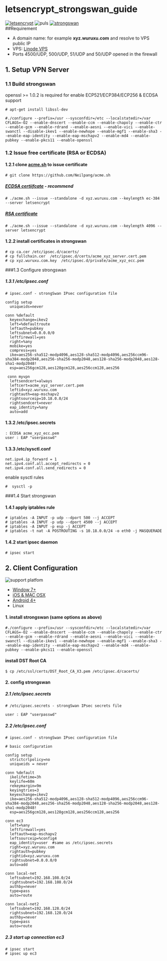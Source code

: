 # letsencrypt_strongswan_guide

[![letsencrypt](res/images/letsencrypt-logo-horizontal.png)](https://letsencrypt.org/) ![puls](res/images/add-symbolic.symbolic.png) [![strongswan](res/images/strongswan.png)](https://strongswan.org/)           
##Requirement
* A domain name: for example **xyz.wuruxu.com** and resolve to VPS public IP
* VPS: [Linode VPS](https://www.linode.com/?r=0bc6a0c838d110075a691b29f2c49d9e90ce2eed)
* Ports 4500/UDP, 500/UDP, 51/UDP and 50/UDP opened in the firewall

## 1. Setup VPN Server
### 1.1 Build strongswan
 openssl >= 1.0.2 is required for enable ECP521/ECP384/ECP256 & ECDSA support
```
# apt-get install libssl-dev
```
```
#./configure --prefix=/usr --sysconfdir=/etc --localstatedir=/var CFLAGS=-O2 --enable-dnscert --enable-ccm --enable-chapoly --enable-ctr --enable-gcm --enable-rdrand --enable-aesni --enable-vici --enable-swanctl --disable-ikev1 --enable-newhope --enable-mgf1 --enable-sha3 --enable-eap-identity --enable-eap-mschapv2 --enable-md4 --enable-pubkey --enable-pkcs11 --enable-openssl
```
### 1.2 Issue free certificate (RSA or ECDSA)

#### 1.2.1 clone [acme.sh](https://github.com/Neilpang/acme.sh) to issue certificate
```
# git clone https://github.com/Neilpang/acme.sh
```

##### [ECDSA certiifcate](https://en.wikipedia.org/wiki/Elliptic_Curve_Digital_Signature_Algorithm) - recommend
```
# ./acme.sh --issue --standalone -d xyz.wuruxu.com --keylength ec-384 --server letsencrypt

```
##### [RSA certificate](https://en.wikipedia.org/wiki/RSA_(cryptosystem))
```
# ./acme.sh --issue --standalone -d xyz.wuruxu.com --keylength 4096 --server letsencrypt
```
#### 1.2.2 install certificates in strongswan
```
# cp ca.cer /etc/ipsec.d/cacerts/
# cp fullchain.cer  /etc/ipsec.d/certs/acme_xyz_server.cert.pem
# cp xyz.wuruxu.com.key  /etc/ipsec.d/private/acme_xyz_ecc.pem
```
###1.3 Configure strongswan
##### 1.3.1 /etc/ipsec.conf
```
# ipsec.conf - strongSwan IPsec configuration file

config setup
  uniqueids=never

conn %default
  keyexchange=ikev2
  left=%defaultroute
  leftauth=pubkey
  leftsubnet=0.0.0.0/0
  leftfirewall=yes
  right=%any
  mobike=yes
  compress=yes
  ike=aes256-sha512-modp4096,aes128-sha512-modp4096,aes256ccm96-sha384-modp2048,aes256-sha256-modp2048,aes128-sha256-modp2048,aes128-sha1-modp2048!
  esp=aes256gcm128,aes128gcm128,aes256ccm128,aes256
  
 conn myvpn
  leftsendcert=always
  leftcert=acme_xyz_server.cert.pem
  leftid=xyz.wuruxu.com
  rightauth=eap-mschapv2
  rightsourceip=10.18.0.0/24
  rightsendcert=never
  eap_identity=%any
  auto=add
```
#### 1.3.2 /etc/ipsec.secrets
```
: ECDSA acme_xyz_ecc.pem
user : EAP "userpasswd"
```
#### 1.3.3 /etc/sysctl.conf
```
net.ipv4.ip_forward = 1  
net.ipv4.conf.all.accept_redirects = 0  
net.ipv4.conf.all.send_redirects = 0  
```
enable sysctl rules
```
#  sysctl -p  
```
###1.4 Start strongswan
#### 1.4.1 apply iptables rule
```
# iptables -A INPUT -p udp --dport 500 --j ACCEPT
# iptables -A INPUT -p udp --dport 4500 --j ACCEPT
# iptables -A INPUT -p esp -j ACCEPT
# iptables -t nat -A POSTROUTING -s 10.18.0.0/24 -o eth0 -j MASQUERADE
```
#### 1.4.2 start ipsec daemon
```
# ipsec start
```
## 2. Client Configuration
![support platfom](res/images/platform-all.png)      
* [Window 7+](https://wiki.strongswan.org/projects/strongswan/wiki/Windows7#C)
* [iOS & MAC OSX](https://wiki.strongswan.org/projects/strongswan/wiki/AppleClients)
* [Android 4+](https://wiki.strongswan.org/projects/strongswan/wiki/AndroidVPNClient)
* Linux       

#### 1. install strongswan (same options as above)
```
#./configure --prefix=/usr --sysconfdir=/etc --localstatedir=/var CFLAGS=-O2 --enable-dnscert --enable-ccm --enable-chapoly --enable-ctr --enable-gcm --enable-rdrand --enable-aesni --enable-vici --enable-swanctl --disable-ikev1 --enable-newhope --enable-mgf1 --enable-sha3 --enable-eap-identity --enable-eap-mschapv2 --enable-md4 --enable-pubkey --enable-pkcs11 --enable-openssl
```
#### install DST Root CA
```
$ cp /etc/ssl/certs/DST_Root_CA_X3.pem /etc/ipsec.d/cacerts/
```
#### 2. config strongswan
##### 2.1 /etc/ipsec.secrets
```
# /etc/ipsec.secrets - strongSwan IPsec secrets file

user : EAP "userpasswd"

```
##### 2.2 /etc/ipsec.conf
```
# ipsec.conf - strongSwan IPsec configuration file

# basic configuration

config setup
  strictcrlpolicy=no
  uniqueids = never

conn %default
  ikelifetime=3h
  keylife=60m
  rekeymargin=9m
  keyingtries=3
  keyexchange=ikev2
  ike=aes256-sha512-modp4096,aes128-sha512-modp4096,aes256ccm96-sha384-modp2048,aes256-sha256-modp2048,aes128-sha256-modp2048,aes128-sha1-modp2048!
  esp=aes256gcm128,aes128gcm128,aes256ccm128,aes256

conn ec3
  left=%any
  leftfirewall=yes
  leftauth=eap-mschapv2
  leftsourceip=%config4
  eap_identity=user  #same as /etc/ipsec.secrets
  right=xyz.wuruxu.com
  rightauth=pubkey
  rightid=xyz.wuruxu.com
  rightsubnet=0.0.0.0/0
  auto=add
  
conn local-net
  leftsubnet=192.168.108.0/24
  rightsubnet=192.168.108.0/24
  authby=never
  type=pass
  auto=route

conn local-net2
  leftsubnet=192.168.128.0/24
  rightsubnet=192.168.128.0/24
  authby=never
  type=pass
  auto=route

```
##### 2.3 start up connection ec3
```
# ipsec start
# ipsec up ec3
```
